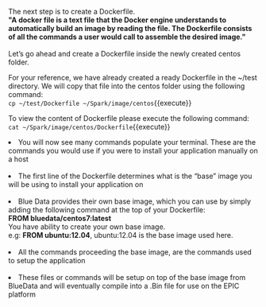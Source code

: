 The next step is to create a Dockerfile. 
<br>
<strong>"A docker file is a text file that the Docker engine understands to automatically build an image by reading the file. The Dockerfile consists of all the commands a user would call to assemble the desired image."</strong>
<br>
<br>
Let’s go ahead and create a Dockerfile inside the newly created centos folder.
<br>

For your reference, we have already created a ready Dockerfile in the ~/test directory. We will copy that file into the centos folder using the following command:
<br>`cp ~/test/Dockerfile ~/Spark/image/centos`{{execute}}

To view the content of Dockerfile please execute the following command:
<br>`cat ~/Spark/image/centos/Dockerfile`{{execute}}

<li>You will now see many commands populate your terminal. These are the commands you would use if you were to install your application manually on a host</li> 
<br><li>The first line of the Dockerfile determines what is the “base” image you will be using to install your application on</li>
<br><li>Blue Data provides their own base image, which you can use by simply adding the following command at the top of your Dockerfile:</li> 
<b>FROM bluedata/centos7:latest</b><br>
You have ability to create your own base image.<br>
e.g: <b>FROM ubuntu:12.04</b>, ubuntu:12.04 is the base image used here.
<br>
<br>
<li>All the commands proceeding the base image, are the commands used to setup the application</li> 
<br><li>These files or commands will be setup on top of the base image from BlueData and will eventually compile into a .Bin file for use on the EPIC platform</li>
